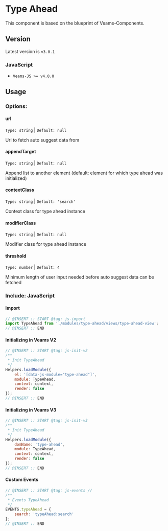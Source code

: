 # Type Ahead

This component is based on the blueprint of Veams-Components.

## Version
Latest version is ```v3.0.1```

### JavaScript
- `Veams-JS >= v4.0.0`

## Usage

### Options:

#### url
`Type: string` | `Default: null`

Url to fetch auto suggest data from

#### appendTarget
`Type: string` | `Default: null`

Append list to another element (default: element for which type ahead was initialized)

#### contextClass
`Type: string` | `Default: 'search'`

Context class for type ahead instance

#### modifierClass
`Type: string` | `Default: null`

Modifier class for type ahead instance

#### threshold
`Type: number` | `Default: 4`

Minimum length of user input needed before auto suggest data can be fetched

### Include: JavaScript

#### Import
``` js
// @INSERT :: START @tag: js-import
import TypeAhead from './modules/type-ahead/views/type-ahead-view';
// @INSERT :: END
```

#### Initializing in Veams V2
``` js
// @INSERT :: START @tag: js-init-v2 
/**
 * Init TypeAhead
 */
Helpers.loadModule({
	el: '[data-js-module="type-ahead"]',
	module: TypeAhead,
	context: context,
	render: false
});
// @INSERT :: END
```

#### Initializing in Veams V3
``` js
// @INSERT :: START @tag: js-init-v3  
/**
 * Init TypeAhead
 */
Helpers.loadModule({
	domName: 'type-ahead',
	module: TypeAhead,
	context: context,
	render: false
});
// @INSERT :: END
```

#### Custom Events
``` js
// @INSERT :: START @tag: js-events //
/**
 * Events TypeAhead
 */
EVENTS.typeAhead = {
	search: 'typeAhead:search'
};
// @INSERT :: END
```
